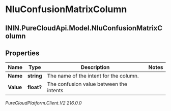 # NluConfusionMatrixColumn

## ININ.PureCloudApi.Model.NluConfusionMatrixColumn

## Properties

|Name | Type | Description | Notes|
|------------ | ------------- | ------------- | -------------|
| **Name** | **string** | The name of the intent for the column. | |
| **Value** | **float?** | The confusion value between the intents | |



_PureCloudPlatform.Client.V2 216.0.0_
